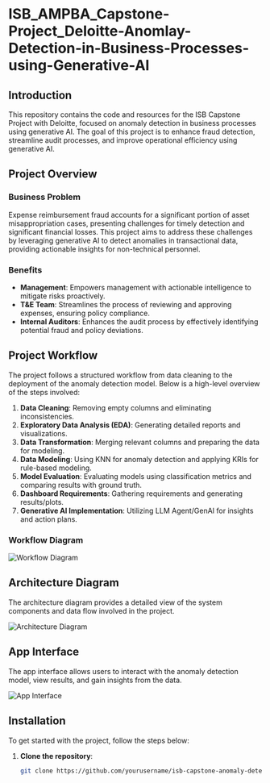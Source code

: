# ISB_AMPBA_Capstone-Project_Deloitte-Anomlay-Detection-in-Business-Processes-using-Generative-AI

## Introduction
This repository contains the code and resources for the ISB Capstone Project with Deloitte, focused on anomaly detection in business processes using generative AI. The goal of this project is to enhance fraud detection, streamline audit processes, and improve operational efficiency using generative AI.

## Project Overview
### Business Problem
Expense reimbursement fraud accounts for a significant portion of asset misappropriation cases, presenting challenges for timely detection and significant financial losses. This project aims to address these challenges by leveraging generative AI to detect anomalies in transactional data, providing actionable insights for non-technical personnel.

### Benefits
- **Management**: Empowers management with actionable intelligence to mitigate risks proactively.
- **T&E Team**: Streamlines the process of reviewing and approving expenses, ensuring policy compliance.
- **Internal Auditors**: Enhances the audit process by effectively identifying potential fraud and policy deviations.

## Project Workflow
The project follows a structured workflow from data cleaning to the deployment of the anomaly detection model. Below is a high-level overview of the steps involved:

1. **Data Cleaning**: Removing empty columns and eliminating inconsistencies.
2. **Exploratory Data Analysis (EDA)**: Generating detailed reports and visualizations.
3. **Data Transformation**: Merging relevant columns and preparing the data for modeling.
4. **Data Modeling**: Using KNN for anomaly detection and applying KRIs for rule-based modeling.
5. **Model Evaluation**: Evaluating models using classification metrics and comparing results with ground truth.
6. **Dashboard Requirements**: Gathering requirements and generating results/plots.
7. **Generative AI Implementation**: Utilizing LLM Agent/GenAI for insights and action plans.

### Workflow Diagram
![Workflow Diagram](path_to_workflow_image)

## Architecture Diagram
The architecture diagram provides a detailed view of the system components and data flow involved in the project.

![Architecture Diagram](path_to_architecture_image)

## App Interface
The app interface allows users to interact with the anomaly detection model, view results, and gain insights from the data.

![App Interface](path_to_app_interface_image)

## Installation
To get started with the project, follow the steps below:

1. **Clone the repository**:
   ```sh
   git clone https://github.com/yourusername/isb-capstone-anomaly-detection.git
